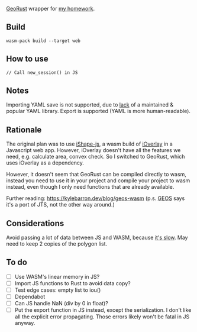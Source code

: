 [GeoRust](https://github.com/georust/geo) wrapper for [my homework](https://github.com/mtel0004/FIT3162).

## Build
`wasm-pack build --target web`

## How to use
```
// Call new_session() in JS
```

## Notes
Importing YAML save is not supported, due to [lack](https://github.com/acatton/serde-yaml-ng?tab=readme-ov-file#update-july-2025) of a maintained & popular YAML library. Export is supported (YAML is more human-readable).

## Rationale
The original plan was to use [iShape-js](https://github.com/iShape-Rust/iShape-js), a wasm build of [iOverlay](https://github.com/iShape-Rust/iOverlay) in a Javascript web app. However, iOverlay doesn't have all the features we need, e.g. calculate area, convex check. So I switched to GeoRust, which uses iOverlay as a dependency.

However, it doesn't seem that GeoRust can be compiled directly to wasm, instead you need to use it in your project and compile your project to wasm instead, even though I only need functions that are already available.

Further reading: https://kylebarron.dev/blog/geos-wasm (p.s. [GEOS](https://libgeos.org/) says it's a port of JTS, not the other way around.)

## Considerations
Avoid passing a lot of data between JS and WASM, because [it's slow](https://rustwasm.github.io/docs/book/game-of-life/implementing.html#interfacing-rust-and-javascript). May need to keep 2 copies of the polygon list.

## To do
- [ ] Use WASM's linear memory in JS?
- [ ] Import JS functions to Rust to avoid data copy?
- [ ] Test edge cases: empty list to iou()
- [ ] Dependabot
- [ ] Can JS handle NaN (div by 0 in float)?
- [ ] Put the export function in JS instead, except the serialization. I don't like all the explicit error propagating. Those errors likely won't be fatal in JS anyway.
